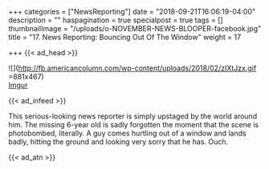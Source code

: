 +++
categories = ["NewsReporting"]
date = "2018-09-21T16:06:19-04:00"
description = ""
haspagination = true
specialpost = true
tags = []
thumbnailImage = "/uploads/o-NOVEMBER-NEWS-BLOOPER-facebook.jpg"
title = "17. News Reporting: Bouncing Out Of The Window"
weight = 17

+++
{{< ad_head >}}

![](http://fb.americancolumn.com/wp-content/uploads/2018/02/zIXtJzx.gif =881x467)  
[Imgur](https://i.imgur.com/zIXtJzx)  

{{< ad_infeed >}}

This serious-looking news reporter is simply upstaged by the world around him. The missing 6-year old is sadly forgotten the moment that the scene is photobombed, literally. A guy comes hurtling out of a window and lands badly, hitting the ground and looking very sorry that he has. Ouch.

{{< ad_atn >}}
